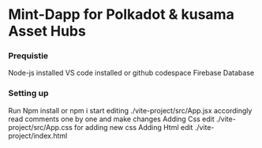 # Mint-Dapp for Polkadot & kusama Asset Hubs

### Prequistie
Node-js installed
VS code installed or github codespace
Firebase Database

### Setting up
Run Npm install or npm i
start editing ./vite-project/src/App.jsx accordingly read comments one by one and make changes
Adding Css edit ./vite-project/src/App.css for adding new css
Adding Html edit ./vite-project/index.html
